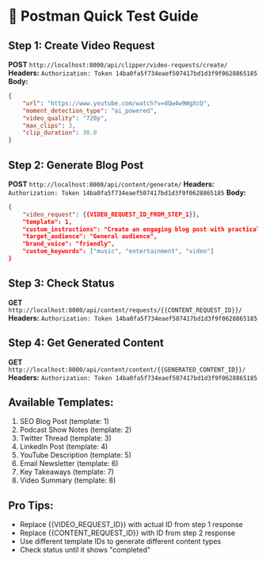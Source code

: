 # 🚀 Postman Quick Test Guide

## Step 1: Create Video Request
**POST** `http://localhost:8000/api/clipper/video-requests/create/`
**Headers:** `Authorization: Token 14ba0fa5f734eaef507417bd1d3f9f0628865185`
**Body:**
```json
{
    "url": "https://www.youtube.com/watch?v=dQw4w9WgXcQ",
    "moment_detection_type": "ai_powered",
    "video_quality": "720p",
    "max_clips": 3,
    "clip_duration": 30.0
}
```

## Step 2: Generate Blog Post
**POST** `http://localhost:8000/api/content/generate/`
**Headers:** `Authorization: Token 14ba0fa5f734eaef507417bd1d3f9f0628865185`
**Body:**
```json
{
    "video_request": {{VIDEO_REQUEST_ID_FROM_STEP_1}},
    "template": 1,
    "custom_instructions": "Create an engaging blog post with practical insights",
    "target_audience": "General audience",
    "brand_voice": "friendly",
    "custom_keywords": ["music", "entertainment", "video"]
}
```

## Step 3: Check Status
**GET** `http://localhost:8000/api/content/requests/{{CONTENT_REQUEST_ID}}/`
**Headers:** `Authorization: Token 14ba0fa5f734eaef507417bd1d3f9f0628865185`

## Step 4: Get Generated Content
**GET** `http://localhost:8000/api/content/content/{{GENERATED_CONTENT_ID}}/`
**Headers:** `Authorization: Token 14ba0fa5f734eaef507417bd1d3f9f0628865185`

## Available Templates:
1. SEO Blog Post (template: 1)
2. Podcast Show Notes (template: 2)
3. Twitter Thread (template: 3)
4. LinkedIn Post (template: 4)
5. YouTube Description (template: 5)
6. Email Newsletter (template: 6)
7. Key Takeaways (template: 7)
8. Video Summary (template: 8)

## Pro Tips:
- Replace {{VIDEO_REQUEST_ID}} with actual ID from step 1 response
- Replace {{CONTENT_REQUEST_ID}} with ID from step 2 response
- Use different template IDs to generate different content types
- Check status until it shows "completed"